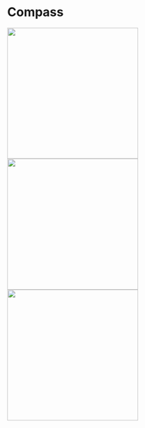 # Compass
<img src="https://user-images.githubusercontent.com/3856459/228015940-690e7c4c-7185-400e-80ec-fa8742e99367.png" width="300">
<img src="https://user-images.githubusercontent.com/3856459/228015923-51e225ef-3a5c-4f13-925b-482f244c90a0.png" width="300">
<img src="https://user-images.githubusercontent.com/3856459/228015931-3eb9eaca-dfd0-4f87-91cb-3f9f406bbdd0.png" width="300">

